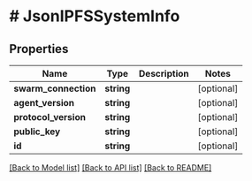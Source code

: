 # # JsonIPFSSystemInfo

## Properties

Name | Type | Description | Notes
------------ | ------------- | ------------- | -------------
**swarm_connection** | **string** |  | [optional]
**agent_version** | **string** |  | [optional]
**protocol_version** | **string** |  | [optional]
**public_key** | **string** |  | [optional]
**id** | **string** |  | [optional]

[[Back to Model list]](../../README.md#models) [[Back to API list]](../../README.md#endpoints) [[Back to README]](../../README.md)
